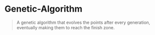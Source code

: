 # Genetic-Algorithm

> A genetic algorithm that evolves the points after every generation, eventually making them to reach the finish zone.
